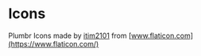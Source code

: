 # Icons

Plumbr Icons made by [itim2101](https://www.flaticon.com/authors/itim2101) from [www.flaticon.com](https://www.flaticon.com/)